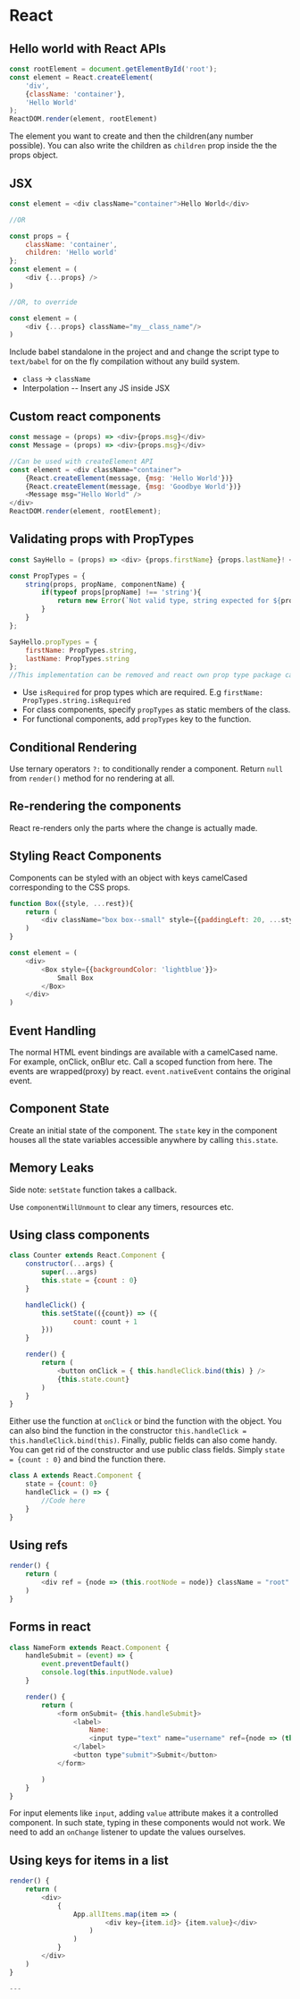 # React

## Hello world with React APIs

```js
const rootElement = document.getElementById('root');
const element = React.createElement(
    'div',
    {className: 'container'},
    'Hello World'
);
ReactDOM.render(element, rootElement)
```

The element you want to create and then the children(any number possible). You can also write the children as `children` prop inside the the props object.

## JSX

```js
const element = <div className="container">Hello World</div>

//OR

const props = {
    className: 'container',
    children: 'Hello world'
};
const element = (
    <div {...props} />
)

//OR, to override

const element = (
    <div {...props} className="my__class_name"/>
)
```

Include babel standalone in the project and and change the script type to `text/babel` for on the fly compilation without any build system.

* `class` -> `className`
* Interpolation -- Insert any JS inside JSX

## Custom react components

```js
const message = (props) => <div>{props.msg}</div>
const Message = (props) => <div>{props.msg}</div>

//Can be used with createElement API
const element = <div className="container">
    {React.createElement(message, {msg: 'Hello World'})}
    {React.createElement(message, {msg: 'Goodbye World'})}
    <Message msg="Hello World" />
</div>
ReactDOM.render(element, rootElement);
```

## Validating props with PropTypes

```js
const SayHello = (props) => <div> {props.firstName} {props.lastName}! </div>

const PropTypes = {
    string(props, propName, componentName) {
        if(typeof props[propName] !== 'string'){
            return new Error(`Not valid type, string expected for ${props[propName]}`)
        }
    }
};

SayHello.propTypes = {
    firstName: PropTypes.string,
    lastName: PropTypes.string
};
//This implementation can be removed and react own prop type package can be used.

```

* Use `isRequired` for prop types which are required. E.g `firstName: PropTypes.string.isRequired`
* For class components, specify `propTypes` as static members of the class.
* For functional components, add `propTypes` key to the function.

## Conditional Rendering

Use ternary operators `?:` to conditionally render a component. Return `null` from `render()` method for no rendering at all.

## Re-rendering the components

React re-renders only the parts where the change is actually made.

## Styling React Components

Components can be styled with an object with keys camelCased corresponding to the CSS props.

```js
function Box({style, ...rest}){
    return (
        <div className="box box--small" style={{paddingLeft: 20, ...style}} {...rest}/>
    )
}

const element = (
    <div>
        <Box style={{backgroundColor: 'lightblue'}}>
            Small Box
        </Box>
    </div>
)
```

## Event Handling

The normal HTML event bindings are available with a camelCased name. For example, onClick, onBlur etc. Call a scoped function from here. The events are wrapped(proxy) by react. `event.nativeEvent` contains the original event.

## Component State

Create an initial state of the component. The `state` key in the component houses all the state variables accessible anywhere by calling `this.state`.

## Memory Leaks

Side note: `setState` function takes a callback.

Use `componentWillUnmount` to clear any timers, resources etc.

## Using class components

```js
class Counter extends React.Component {
    constructor(...args) {
        super(...args)
        this.state = {count : 0}
    }

    handleClick() {
        this.setState(({count}) => ({
                count: count + 1
        }))
    }

    render() {
        return (
            <button onClick = { this.handleClick.bind(this) } />
            {this.state.count}
        )
    }
}
```

Either use the function at `onClick` or bind the function with the object. You can also bind the function in the constructor `this.handleClick = this.handleClick.bind(this)`. Finally, public fields can also come handy. You can get rid of the constructor and use public class fields. Simply `state = {count : 0}` and bind the function there.

```js
class A extends React.Component {
    state = {count: 0}
    handleClick = () => {
        //Code here
    }
}
```

## Using refs

```js
render() {
    return (
        <div ref = {node => (this.rootNode = node)} className = "root" />
    )
}
```

## Forms in react

```js
class NameForm extends React.Component {
    handleSubmit = (event) => {
        event.preventDefault()
        console.log(this.inputNode.value)
    }

    render() {
        return (
            <form onSubmit= {this.handleSubmit}>
                <label>
                    Name:
                    <input type="text" name="username" ref={node => (this.inputNode = node)} />
                </label>
                <button type"submit">Submit</button>
            </form>

        )
    }
}
```

For input elements like `input`, adding `value` attribute makes it a controlled component. In such state, typing in these components would not work. We need to add an `onChange` listener to update the values ourselves.

## Using keys for items in a list

```js
render() {
    return (
        <div>
            {
                App.allItems.map(item => (
                        <div key={item.id}> {item.value}</div>
                    )
                )
            }
        </div>
    )
}

---
